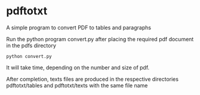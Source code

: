 # pdftotxt
A simple program to convert PDF to tables and paragraphs


Run the python program convert.py after placing the required pdf document in the pdfs directory

```python convert.py```

It will take time, depending on the number and size of pdf.

After completion, texts files are produced in the respective directories pdftotxt/tables and pdftotxt/texts with the same file name
